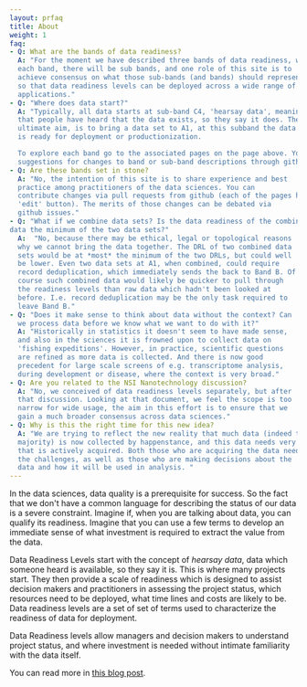```yaml
---
layout: prfaq
title: About
weight: 1
faq:
- Q: What are the bands of data readiness?
  A: "For the moment we have described three bands of data readiness, within
  each band, there will be sub bands, and one role of this site is to
  achieve consensus on what those sub-bands (and bands) should represent
  so that data readiness levels can be deployed across a wide range of
  applications."
- Q: "Where does data start?"
  A: "Typically, all data starts at sub-band C4, 'hearsay data', meaning
  that people have heard that the data exists, so they say it does. The
  ultimate aim, is to bring a data set to A1, at this subband the data
  is ready for deployment or productionization. 

  To explore each band go to the associated pages on the page above. You can make
  suggestions for changes to band or sub-band descriptions through github pull requests."
- Q: Are these bands set in stone?
  A: "No, the intention of this site is to share experience and best
  practice among practitioners of the data sciences. You can
  contribute changes via pull requests from github (each of the pages has an
  'edit' button). The merits of those changes can be debated via
  github issues."
- Q: "What if we combine data sets? Is the data readiness of the combined
data the minimum of the two data sets?"
  A:  "No, because there may be ethical, legal or topological reasons
  why we cannot bring the data together. The DRL of two combined data
  sets would be at *most* the minimum of the two DRLs, but could well
  be lower. Even two data sets at A1, when combined, could require
  record deduplication, which immediately sends the back to Band B. Of
  course such combined data would likely be quicker to pull through
  the readiness levels than raw data which hadn't been looked at
  before. I.e. record deduplication may be the only task required to
  leave Band B."
- Q: "Does it make sense to think about data without the context? Can
  we process data before we know what we want to do with it?"
  A: "Historically in statistics it doesn't seem to have made sense,
  and also in the sciences it is frowned upon to collect data on
  'fishing expeditions'. However, in practice, scientific questions
  are refined as more data is collected. And there is now good
  precedent for large scale screens of e.g. transcriptome analysis,
  during development or disease, where the context is very broad."
- Q: Are you related to the NSI Nanotechnology discussion?
  A: "No, we conceived of data readiness levels separately, but after
  that discussion. Looking at that document, we feel the scope is too
  narrow for wide usage, the aim in this effort is to ensure that we
  gain a much broader consensus across data sciences."
- Q: Why is this the right time for this new idea?
  A: "We are trying to reflect the new reality that much data (indeed the
  majority) is now collected by happenstance, and this data needs very different treatment from data
  that is actively acquired. Both those who are acquiring the data need to be cognisant of
  the challenges, as well as those who are making decisions about the
  data and how it will be used in analysis. "
---
```


In the data sciences, data quality is a prerequisite for success. So the fact that we don't have a common language for describing the status of our data is a severe constraint. Imagine if, when you are talking about data, you can qualify its
readiness. Imagine that you can use a few terms to develop an
immediate sense of what investment is required to extract the value
from the data.

Data Readiness Levels start
with the concept of *hearsay data*, data which someone heard is
available, so they say it is. This is where many projects start. They
then provide a scale of readiness which is designed to assist decision
makers and practitioners in assessing the project status, which
resources need to be deployed, what time lines and costs are likely to
be. Data readiness levels are a set of set of terms used to characterize the
readiness of data for deployment.

Data Readiness levels allow managers and decision makers to understand project status, and where investment is needed without intimate familiarity with the data itself.

You can read more in [this blog post](http://inverseprobability.com/2017/01/12/data-readiness-levels).

